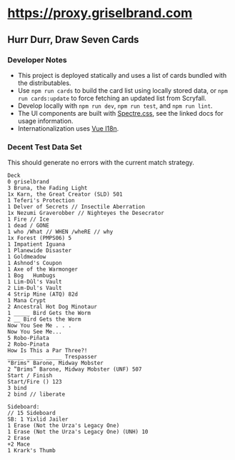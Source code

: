 # https://proxy.griselbrand.com

## Hurr Durr, Draw Seven Cards

### Developer Notes

- This project is deployed statically and uses a list of cards bundled with the distributables.
- Use `npm run cards` to build the card list using locally stored data, or `npm run cards:update` to force fetching an updated list from Scryfall.
- Develop locally with `npm run dev`, `npm run test`, and `npm run lint`.
- The UI components are built with [Spectre.css](https://picturepan2.github.io/spectre/index.html), see the linked docs for usage information.
- Internationalization uses [Vue I18n](https://vue-i18n.intlify.dev).

### Decent Test Data Set

This should generate no errors with the current match strategy.

```none
Deck
0 griselbrand
3 Bruna, the Fading Light
1x Karn, the Great Creator (SLD) 501
1 Teferi's Protection
1 Delver of Secrets // Insectile Aberration
1x Nezumi Graverobber // Nighteyes the Desecrator
1 Fire // Ice
1 dead / GONE
1 who /What // WHEN /wheRE // why
1x Forest (PMPS06) 5
1 Impatient Iguana
1 Planewide Disaster
1 Goldmeadow
1 Ashnod's Coupon
1 Axe of the Warmonger
1 Bog   Humbugs
1 Lim-Dûl's Vault
2 Lim-Dul's Vault
4 Strip Mine (ATQ) 82d
1 Mana Crypt
2 Ancestral Hot Dog Minotaur
1 _____ Bird Gets the Worm
2 __ Bird Gets the Worm
Now You See Me . . .
Now You See Me...
5 Robo-Piñata
2 Robo-Pinata 
How Is This a Par Three?!
_____ _____ _____ Trespasser
"Brims" Barone, Midway Mobster
2 ‟Brims” Barone, Midway Mobster (UNF) 507
Start / Finish
Start/Fire () 123
3 bind
2 bind // liberate

Sideboard:
// 15 Sideboard
SB: 1 Yixlid Jailer
1 Erase (Not the Urza's Legacy One)
1 Erase (Not the Urza's Legacy One) (UNH) 10
2 Erase
+2 Mace
1 Krark's Thumb
```
